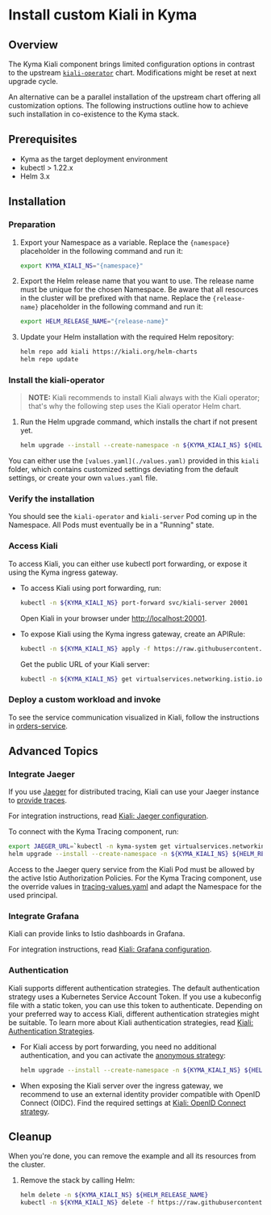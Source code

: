 # Install custom Kiali in Kyma

## Overview

The Kyma Kiali component brings limited configuration options in contrast to the upstream [`kiali-operator`](https://github.com/kiali/helm-charts/tree/master/kiali-operator) chart. Modifications might be reset at next upgrade cycle.

An alternative can be a parallel installation of the upstream chart offering all customization options. The following instructions outline how to achieve such installation in co-existence to the Kyma stack.

## Prerequisites

- Kyma as the target deployment environment
- kubectl > 1.22.x
- Helm 3.x

## Installation

### Preparation

1. Export your Namespace as a variable. Replace the `{namespace}` placeholder in the following command and run it:

    ```bash
    export KYMA_KIALI_NS="{namespace}"
    ```

1. Export the Helm release name that you want to use. The release name must be unique for the chosen Namespace. Be aware that all resources in the cluster will be prefixed with that name. Replace the `{release-name}` placeholder in the following command and run it:
    ```bash
    export HELM_RELEASE_NAME="{release-name}"
    ```

1. Update your Helm installation with the required Helm repository:

    ```bash
    helm repo add kiali https://kiali.org/helm-charts
    helm repo update
    ```

### Install the kiali-operator

> **NOTE:** Kiali recommends to install Kiali always with the Kiali operator; that's why the following step uses the Kiali operator Helm chart.

1. Run the Helm upgrade command, which installs the chart if not present yet.
    ```bash
    helm upgrade --install --create-namespace -n ${KYMA_KIALI_NS} ${HELM_RELEASE_NAME} kiali/kiali-operator -f https://raw.githubusercontent.com/kyma-project/examples/main/kiali/values.yaml
    ```

You can either use the `[values.yaml](./values.yaml)` provided in this `kiali` folder, which contains customized settings deviating from the default settings, or create your own `values.yaml` file.

### Verify the installation

You should see the `kiali-operator` and `kiali-server` Pod coming up in the Namespace. All Pods must eventually be in a "Running" state.

### Access Kiali

To access Kiali, you can either use kubectl port forwarding, or expose it using the Kyma ingress gateway.

* To access Kiali using port forwarding, run:
  ```bash
  kubectl -n ${KYMA_KIALI_NS} port-forward svc/kiali-server 20001
  ```

  Open Kiali in your browser under [http://localhost:20001](http://localhost:20001).

* To expose Kiali using the Kyma ingress gateway, create an APIRule:
  ```bash
  kubectl -n ${KYMA_KIALI_NS} apply -f https://raw.githubusercontent.com/kyma-project/examples/main/kiali/apirule.yaml
  ```
  Get the public URL of your Kiali server:
  ```bash
  kubectl -n ${KYMA_KIALI_NS} get virtualservices.networking.istio.io -ojsonpath='{.items[*].spec.hosts[*]}'
  ```

### Deploy a custom workload and invoke

To see the service communication visualized in Kiali, follow the instructions in [orders-service](./../orders-service/).

## Advanced Topics

### Integrate Jaeger

If you use [Jaeger](https://www.jaegertracing.io/) for distributed tracing, Kiali can use your Jaeger instance to [provide traces](https://kiali.io/docs/features/tracing/).

For integration instructions, read [Kiali: Jaeger configuration](https://kiali.io/docs/configuration/p8s-jaeger-grafana/jaeger/).

To connect with the Kyma Tracing component, run:

```bash
export JAEGER_URL=`kubectl -n kyma-system get virtualservices.networking.istio.io tracing -ojsonpath='{.spec.hosts[0]}'`
helm upgrade --install --create-namespace -n ${KYMA_KIALI_NS} ${HELM_RELEASE_NAME} kiali/kiali-operator --set cr.spec.external_services.tracing.enabled=true --set cr.spec.external_services.tracing.url=https://${JAEGER_URL} --set cr.spec.external_services.tracing.in_cluster_url=http://tracing-jaeger-query.kyma-system:16686 --set cr.spec.external_services.tracing.use_grpc=false -f https://raw.githubusercontent.com/kyma-project/examples/main/kiali/values.yaml
```

Access to the Jaeger query service from the Kiali Pod must be allowed by the active Istio Authorization Policies. 
For the Kyma Tracing component, use the override values in [tracing-values.yaml](tracing-values.yaml) and adapt the Namespace for the used principal.

### Integrate Grafana

Kiali can provide links to Istio dashboards in Grafana.

For integration instructions, read [Kiali: Grafana configuration](https://kiali.io/docs/configuration/p8s-jaeger-grafana/grafana/).

### Authentication

Kiali supports different authentication strategies. The default authentication strategy uses a Kubernetes Service Account Token. If you use a kubeconfig file with a static token, you can use this token to authenticate. Depending on your preferred way to access Kiali, different authentication strategies might be suitable. To learn more about Kiali authentication strategies, read [Kiali: Authentication Strategies](https://kiali.io/docs/configuration/authentication/).

* For Kiali access by port forwarding, you need no additional authentication, and you can activate the [anonymous strategy](https://kiali.io/docs/configuration/authentication/anonymous/):
  ```bash
  helm upgrade --install --create-namespace -n ${KYMA_KIALI_NS} ${HELM_RELEASE_NAME} kiali/kiali-operator --set cr.spec.auth.strategy=anonymous -f https://raw.githubusercontent.com/kyma-project/examples/main/kiali/values.yaml
  ```
* When exposing the Kiali server over the ingress gateway, we recommend to use an external identity provider compatible with OpenID Connect (OIDC). Find the required settings at [Kiali: OpenID Connect strategy](https://kiali.io/docs/configuration/authentication/openid/).

## Cleanup

When you're done, you can remove the example and all its resources from the cluster.

1. Remove the stack by calling Helm:

    ```bash
    helm delete -n ${KYMA_KIALI_NS} ${HELM_RELEASE_NAME}
    kubectl -n ${KYMA_KIALI_NS} delete -f https://raw.githubusercontent.com/kyma-project/examples/main/kiali/apirule.yaml
    ```
